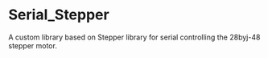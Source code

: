 # Serial_Stepper
A custom library based on Stepper library for serial controlling the 28byj-48 stepper motor.
